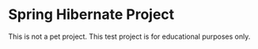 # Spring Hibernate Project
This is not a pet project. This test project is for educational purposes only. 
